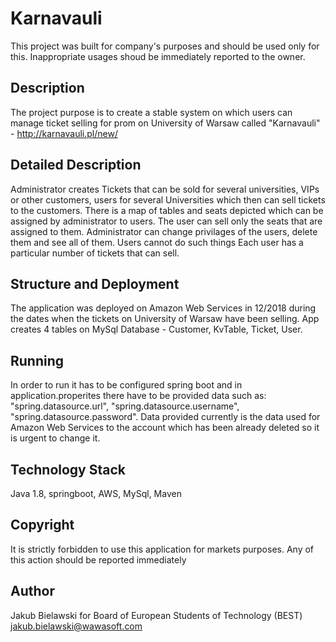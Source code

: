 # Karnavauli

This project was built for company's purposes and should be used only for this. Inappropriate usages shoud be immediately reported to the owner.
## Description

The project purpose is to create a stable system on which users can manage ticket selling for prom on University of Warsaw called "Karnavauli" - http://karnavauli.pl/new/


## Detailed Description

Administrator creates Tickets that can be sold for several universities, VIPs or other customers, users for several Universities which then can sell tickets to the customers. There is a map of tables and seats depicted which can be assigned by 
administrator to users. The user can sell only the seats that are assigned to them. 
Administrator can change privilages of the users, delete them and see all of them. Users cannot do such things Each user has a particular number of tickets that can sell.

## Structure and Deployment

The application was deployed on Amazon Web Services in 12/2018 during the dates when the tickets on University of Warsaw have been selling.
App creates 4 tables on MySql Database - Customer, KvTable, Ticket, User.

## Running

In order to run it has to be configured spring boot and in application.properites there have to be provided data such as: "spring.datasource.url", "spring.datasource.username", "spring.datasource.password".
Data provided currently is the data used for Amazon Web Services to the account which has been already deleted so it is urgent to change it.

## Technology Stack

Java 1.8, springboot, AWS, MySql, Maven

## Copyright

It is strictly forbidden to use this application for markets purposes. Any of this action should be reported immediately

## Author

Jakub Bielawski for Board of European Students of Technology (BEST)
jakub.bielawski@wawasoft.com